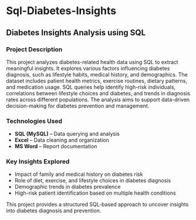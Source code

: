 # Sql-Diabetes-Insights
## **Diabetes Insights Analysis using SQL**  

### **Project Description**  
This project analyzes diabetes-related health data using SQL to extract meaningful insights. It explores various factors influencing diabetes diagnosis, such as lifestyle habits, medical history, and demographics. The dataset includes patient health metrics, exercise routines, dietary patterns, and medication usage. SQL queries help identify high-risk individuals, correlations between lifestyle choices and diabetes, and trends in diagnosis rates across different populations. The analysis aims to support data-driven decision-making for diabetes prevention and management.  

### **Technologies Used**  
- **SQL (MySQL)** – Data querying and analysis  
- **Excel** – Data cleaning and organization  
- **MS Word** – Report documentation  

### **Key Insights Explored**  
- Impact of family and medical history on diabetes risk  
- Role of diet, exercise, and lifestyle choices in diabetes diagnosis  
- Demographic trends in diabetes prevalence  
- High-risk patient identification based on multiple health conditions  

This project provides a structured SQL-based approach to uncover insights into diabetes diagnosis and prevention. 

